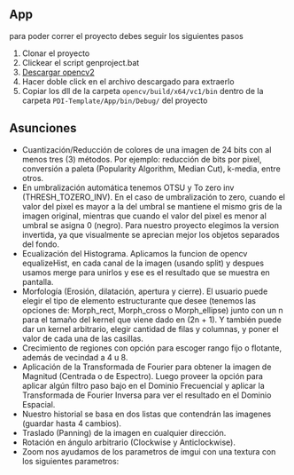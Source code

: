 ## App

para poder correr el proyecto debes seguir los siguientes pasos 
1. Clonar el proyecto
2. Clickear el script genproject.bat
3. [Descargar opencv2](https://sourceforge.net/projects/opencvlibrary/)
4. Hacer doble click en el archivo descargado para extraerlo
5. Copiar los dll de la carpeta `opencv/build/x64/vc1/bin` dentro de la carpeta `PDI-Template/App/bin/Debug/` del proyecto


<!-- ## Notas

* Sientanse libres de hacer las preguntas o solicitar cambios al template por medio de issues
* [Aquí está la documentacion de opencv2](https://docs.opencv.org/4.4.0/)
* Para construir el proyecto se usa [premake5](https://premake.github.io). Para agregar librerías se debe modificar el script premake5.lua y correr el script genproject.bat  -->

## Asunciones


* Cuantización/Reducción de colores de una imagen de 24 bits con al menos tres (3) métodos. Por ejemplo: reducción de bits por pixel, conversión a paleta (Popularity Algorithm, Median Cut), k-media, entre otros.
* En umbralización automática tenemos OTSU y To zero inv (THRESH_TOZERO_INV). En el caso de umbralización to zero, cuando el valor del pixel es mayor a la del umbral se mantiene el mismo gris de la imagen original, mientras que cuando el valor del pixel es menor al umbral se asigna 0 (negro). Para nuestro proyecto elegimos la version invertida, ya que visualmente se aprecian mejor los objetos separados del fondo.
* Ecualización del Histograma. Aplicamos la funcion de opencv equalizeHist, en cada canal de la imagen (usando split) y despues usamos merge para unirlos y ese es el resultado que se muestra en pantalla.
* Morfología (Erosión, dilatación, apertura y cierre). El usuario puede elegir el tipo de elemento estructurante que desee (tenemos las opciones de: Morph_rect, Morph_cross o Morph_ellipse) junto con un n para el tamaño del kernel que viene dado en (2n + 1). Y también puede dar un kernel arbitrario, elegir cantidad de filas y columnas, y poner el valor de cada una de las casillas.
* Crecimiento de regiones con opción para escoger rango fijo o flotante, además de vecindad a 4 u 8.
* Aplicación de la Transformada de Fourier para obtener la imagen de Magnitud (Centrada o de Espectro). Luego proveer la opción para aplicar algún filtro paso bajo en el Dominio Frecuencial y aplicar la Transformada de Fourier Inversa para ver el resultado en el Dominio Espacial.
* Nuestro historial se basa en dos listas que contendrán las imagenes (guardar hasta 4 cambios).
* Traslado (Panning) de la imagen en cualquier dirección.
* Rotación en ángulo arbitrario (Clockwise y Anticlockwise).
* Zoom nos ayudamos de los parametros de imgui con una textura con los siguientes parametros: